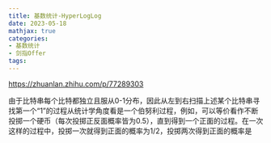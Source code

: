 ```yaml
---
title: 基数统计-HyperLogLog
date: 2023-05-18
mathjax: true
categories:
- 基数统计
- 剑指Offer
tags: 
---
```


https://zhuanlan.zhihu.com/p/77289303

由于比特串每个比特都独立且服从0-1分布，因此从左到右扫描上述某个比特串寻找第一个“1”的过程从统计学角度看是一个伯努利过程，例如，可以等价看作不断投掷一个硬币（每次投掷正反面概率皆为0.5），直到得到一个正面的过程。在一次这样的过程中，投掷一次就得到正面的概率为1/2，投掷两次得到正面的概率是